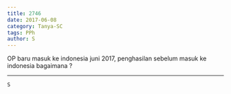```yaml
---
title: 2746
date: 2017-06-08
category: Tanya-SC
tags: PPh
author: S
---
```


OP baru masuk ke indonesia juni 2017, penghasilan sebelum masuk ke indonesia bagaimana ?

---



`S`
